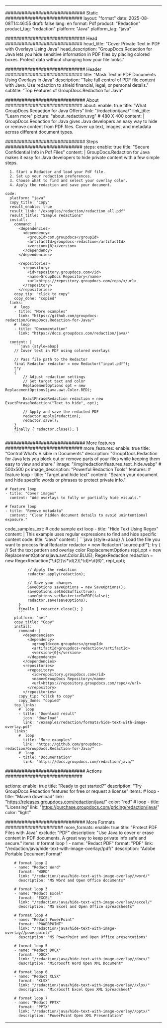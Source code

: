 
---
############################# Static ############################
layout: "format"
date:  2025-08-08T14:46:55
draft: false
lang: en
format: Pdf
product: "Redaction"
product_tag: "redaction"
platform: "Java"
platform_tag: "java"

############################# Head ############################
head_title: "Cover Private Text in PDF with Overlays Using Java"
head_description: "GroupDocs.Redaction for Java lets you hide sensitive information in PDF files by placing colored boxes. Protect data without changing how your file looks."

############################# Header ############################
title: "Mask Text in PDF Documents Using Overlays in Java" 
description: "Take full control of PDF file content with Java. Use redaction to shield financial, legal, or personal details."
subtitle: "Top Features of GroupDocs.Redaction for Java" 

############################# About ############################
about:
    enable: true
    title: "What GroupDocs.Redaction for Java Offers"
    link: "/redaction/java/"
    link_title: "Learn more"
    picture: "about_redaction.svg" # 480 X 400
    content: |
       GroupDocs.Redaction for Java gives Java developers an easy way to hide or remove content from PDF files. Cover up text, images, and metadata across different document types.

############################# Steps ############################
steps:
    enable: true
    title: "Secure Confidential Info in Pdf Files"
    content: |
      GroupDocs.Redaction for Java makes it easy for Java developers to hide private content with a few simple steps.
      
      1. Start a Redactor and load your Pdf file.
      2. Set up your redaction preferences.
      3. Choose what to find and select your overlay color.
      4. Apply the redaction and save your document.
   
    code:
      platform: "java"
      copy_title: "Copy"
      result_enable: true
      result_link: "/examples/redaction/redaction_all.pdf"
      result_title: "Sample redactions"
      install:
        command: |
          <dependencies>
            <dependency>
              <groupId>com.groupdocs</groupId>
              <artifactId>groupdocs-redaction</artifactId>
              <version>{0}</version>
            </dependency>
          </dependencies>

          <repositories>
            <repository>
              <id>repository.groupdocs.com</id>
              <name>GroupDocs Repository</name>
              <url>https://repository.groupdocs.com/repo/</url>
            </repository>
          </repositories>
        copy_tip: "click to copy"
        copy_done: "copied"
      links:
        #  loop
        - title: "More examples"
          link: "https://github.com/groupdocs-redaction/GroupDocs.Redaction-for-Java/"
        #  loop
        - title: "Documentation"
          link: "https://docs.groupdocs.com/redaction/java/"
          
      content: |
        ```java {style=abap}
        // Cover text in PDF using colored overlays

        // Pass file path to the Redactor
        final Redactor redactor = new Redactor("input.pdf");
        try
        {
            // Adjust redaction settings
            // Set target text and color
            ReplacementOptions opt = new ReplacementOptions(java.awt.Color.RED);
            
            ExactPhraseRedaction redaction = new ExactPhraseRedaction("Text to hide", opt);

            // Apply and save the redacted PDF
            redactor.apply(redaction);
            redactor.save();
        }
        finally { redactor.close(); }
        ```            


############################# More features ############################
more_features:
  enable: true
  title: "Control What’s Visible in Documents"
  description: "GroupDocs.Redaction for Java lets you block out or remove parts of your files while keeping them easy to view and share."
  image: "/img/redaction/features_text_hide.webp" # 500x500 px
  image_description: "Powerful Redaction Tools"
  features:
    # feature loop
    - title: "Target and hide text"
      content: "Search your document and hide specific words or phrases to protect private info."

    # feature loop
    - title: "Cover images"
      content: "Add overlays to fully or partially hide visuals."

    # feature loop
    - title: "Remove metadata"
      content: "Clear hidden document details to avoid unintentional exposure."
      
  code_samples_ext:
    # code sample ext loop
    - title: "Hide Text Using Regex"
      content: |
        This example uses regular expressions to find and hide specific content
      code:
        title: "Java"
        content: |
          ```java {style=abap}
          //  Load the file you want to process
          final Redactor redactor = new Redactor("source.pdf");
          try
          {
              // Set the text pattern and overlay color
              ReplacementOptions repl_opt = new ReplacementOptions(java.awt.Color.BLUE);
              RegexRedaction redaction = new RegexRedaction("\\d{2}\\s*\\d{2}[^\\d]*\\d{6}", repl_opt);
              
              // Apply the redaction
              redactor.apply(redaction);

              // Save your changes
              SaveOptions saveOptions = new SaveOptions();
              saveOptions.setAddSuffix(true);
              saveOptions.setRasterizeToPDF(false);
              redactor.save(saveOptions);
          }
          finally { redactor.close(); }
          ```
        platform: "net"
        copy_title: "Copy"
        install:
          command: |
            <dependencies>
              <dependency>
                <groupId>com.groupdocs</groupId>
                <artifactId>groupdocs-redaction</artifactId>
                <version>{0}</version>
              </dependency>
            </dependencies>
            <repositories>
              <repository>
                <id>repository.groupdocs.com</id>
                <name>GroupDocs Repository</name>
                <url>https://repository.groupdocs.com/repo/</url>
              </repository>
            </repositories>
          copy_tip: "click to copy"
          copy_done: "copied"
        top_links:
          #  loop
          - title: "Download result"
            icon: "download"
            link: "/examples/redaction/formats/hide-text-with-image-overlay.pdf"
        links:
          #  loop
          - title: "More examples"
            link: "https://github.com/groupdocs-redaction/GroupDocs.Redaction-for-Java/"
          #  loop
          - title: "Documentation"
            link: "https://docs.groupdocs.com/redaction/java/"


############################# Actions ############################

actions:
  enable: true
  title: "Ready to get started?"
  description: "Try GroupDocs.Redaction features for free or request a license"
  items:
    #  loop
    - title: "Maven download"
      link: "https://releases.groupdocs.com/redaction/java/"
      color: "red"
        #  loop
    - title: "Licensing"
      link: "https://purchase.groupdocs.com/pricing/redaction/java/"
      color: "light"


############################# More Formats #####################
more_formats:
    enable: true
    title: "Protect PDF Files with Java"
    exclude: "PDF"
    description: "Use Java to cover or erase content in PDF documents. A great way to keep private info safe and secure."
    items: 
        # format loop 1
        - name: "Redact PDF"
          format: "PDF"
          link: "/redaction/java/hide-text-with-image-overlay//pdf/"
          description: "Adobe Portable Document Format"

        # format loop 2
        - name: "Redact Word"
          format: "WORD"
          link: "/redaction/java/hide-text-with-image-overlay//word/"
          description: "MS Word and Open Office documents"
          
        # format loop 3
        - name: "Redact Excel"
          format: "EXCEL"
          link: "/redaction/java/hide-text-with-image-overlay//excel/"
          description: "MS Excel and Open Office spreadsheets"

        # format loop 4
        - name: "Redact PowerPoint"
          format: "POWERPOINT"
          link: "/redaction/java/hide-text-with-image-overlay//powerpoint/"
          description: "MS PowerPoint and Open Office presentations"

        # format loop 5
        - name: "Redact DOCX"
          format: "DOCX"
          link: "/redaction/java/hide-text-with-image-overlay//docx/"
          description: "Microsoft Word Open XML Document"
          
        # format loop 6
        - name: "Redact XLSX"
          format: "XLSX"
          link: "/redaction/java/hide-text-with-image-overlay//xlsx/"
          description: "Microsoft Excel Open XML Spreadsheet"
          
        # format loop 7
        - name: "Redact PPTX"
          format: "PPTX"
          link: "/redaction/java/hide-text-with-image-overlay//pptx/"
          description: "PowerPoint Open XML Presentation"


---